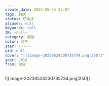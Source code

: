 ```yaml
---
create_date: 2023-05-24 23:07
tags: 刺绣
status: 已淘汰
aliases: null
keywords: null
ZK: ~null~
category: 服装
color: 蓝色
star: ⭐⭐⭐⭐⭐
uid: null
cover: "![[image-20230524230735734.png|250]]"
year: 2018
from: 淘宝
---
```



![[image-20230524230735734.png|250]]

